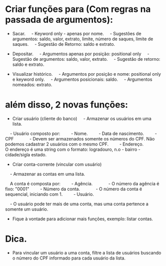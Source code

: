 # Criar funções para (Com regras na passada de argumentos):

- Sacar.
    - Keyword only - apenas por nome.
    - Sugestões de argumentos: saldo, valor, extrato, limite, número de saques, limite de saques.
    - Sugestão de Retorno: saldo e extrato.  

- Depositar.
    - Argumentos apenas por posição: positional only
    - Sugestão de argumentos: saldo, valor, extrato.
    - Sugestão de retorno: saldo e extrato.

- Visualizar histórico.
    - Argumentos por posição e nome: positional only e keyword only.
    - Argumentos posicionais: saldo.
    - Argumentos nomeados: extrato.

# além disso, 2 novas funções:


- Criar usuário (cliente do banco)
    - Armazenar os usuários em uma lista.

    - Usuário composto por: 
        - Nome.
        - Data de nascimento.
        - CPF
            - Devem ser armazenados somente os números do CPF. Não podemos cadastrar 2 usuários com o mesmo CPF.
        - Endereço.
            O endereço é uma string com o formato: logradouro, n.o - bairro - cidade/sigla estado.
    

- Criar conta-corrente (vincular com usuário)

    - Armazenar as contas em uma lista.

    A conta é composta por:
        - Agência.
            - O número da agência é fixo: "0001"
        - Número da conta.
            - O número da conta é sequencial, iniciando com 1.
        - Usuário.

    - O usuário pode ter mais de uma conta, mas uma conta pertence a somente um usuário.


- Fique à vontade para adicionar mais funções, exemplo: listar contas.


# Dica.
- Para vincular um usuário a uma conta, filtre a lista de usuários buscando o número do CPF informado para cada usuário da lista.